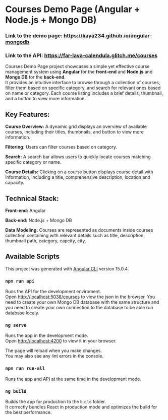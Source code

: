 # Courses Demo Page (Angular + Node.js + Mongo DB)

### **Link to the demo page:** https://kaya234.github.io/angular-mongodb

### **Link to the API:** https://far-lava-calendula.glitch.me/courses


Courses Demo Page project showcases a simple yet effective course management system using **Angular** for the **front-end** and **Node.js** and **Mongo DB** for the **back-end**.\
It provides an intuitive interface to browse through a collection of courses, filter them based on specific category, and search for relevant ones based on name or category. Each course listing includes a brief details, thumbnail, and a button to view more information.

## Key Features:

**Course Overview:** A dynamic grid displays an overview of available courses, including their titles, thumbnails, and button to view more information.

**Filtering:** Users can filter courses based on category.

**Search:** A search bar allows users to quickly locate courses matching specific category or name.

**Course Details:** Clicking on a course button displays course detail with information, including a title, comprehensive description, location and capacity.

## Technical Stack:

**Front-end:** Angular

**Back-end:** Node.js + Mongo DB

**Data Modeling:** Courses are represented as documents inside courses collection containing with relevant details such as title, description, thumbnail path, category, capcity, city.

## Available Scripts

This project was generated with [Angular CLI](https://github.com/angular/angular-cli) version 15.0.4.

### `npm run api`

Runs the API for the development enviroment.\
Open [http://localhost:5038/courses](http://localhost:5038/courses) to view the json in the browser. 
You need to create your own Mongo DB database with the same structure and you need to create your own connection to the database to be able run database localy.


### `ng serve`

Runs the app in the development mode.\
Open [http://localhost:4200](http://localhost:4200) to view it in your browser.

The page will reload when you make changes.\
You may also see any lint errors in the console.

### `npm run run-all`

Runs the app and API at the same time in the development mode.


### `ng build`

Builds the app for production to the `build` folder.\
It correctly bundles React in production mode and optimizes the build for the best performance.
